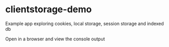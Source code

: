 # clientstorage-demo
Example app exploring cookies, local storage, session storage and indexed db

Open in a browser and view the console output
